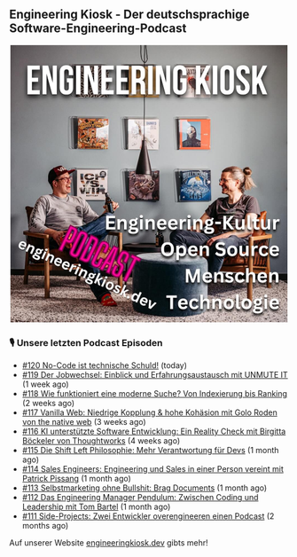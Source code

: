 ## Engineering Kiosk - Der deutschsprachige Software-Engineering-Podcast

<p align="center">
  <img width="500" height="500" src="https://github.com/EngineeringKiosk/.github/blob/main/images/podcast_square.jpg" alt="Engineering Kiosk Podcast" title="Engineering Kiosk Podcast">
</p>

### 🎙️ Unsere letzten Podcast Episoden


- [#120 No-Code ist technische Schuld!](https://engineeringkiosk.dev) (today)
- [#119 Der Jobwechsel: Einblick und Erfahrungsaustausch mit UNMUTE IT](https://engineeringkiosk.dev) (1 week ago)
- [#118 Wie funktioniert eine moderne Suche? Von Indexierung bis Ranking](https://engineeringkiosk.dev) (2 weeks ago)
- [#117 Vanilla Web: Niedrige Kopplung &amp; hohe Kohäsion mit Golo Roden von the native web](https://engineeringkiosk.dev) (3 weeks ago)
- [#116 KI unterstützte Software Entwicklung: Ein Reality Check mit Birgitta Böckeler von Thoughtworks](https://engineeringkiosk.dev) (4 weeks ago)
- [#115 Die Shift Left Philosophie: Mehr Verantwortung für Devs](https://engineeringkiosk.dev) (1 month ago)
- [#114 Sales Engineers: Engineering und Sales in einer Person vereint mit Patrick Pissang](https://engineeringkiosk.dev) (1 month ago)
- [#113 Selbstmarketing ohne Bullshit: Brag Documents](https://engineeringkiosk.dev) (1 month ago)
- [#112 Das Engineering Manager Pendulum: Zwischen Coding und Leadership mit Tom Bartel](https://engineeringkiosk.dev) (1 month ago)
- [#111 Side-Projects: Zwei Entwickler overengineeren einen Podcast](https://engineeringkiosk.dev) (2 months ago)

Auf unserer Website [engineeringkiosk.dev](https://engineeringkiosk.dev/) gibts mehr!
